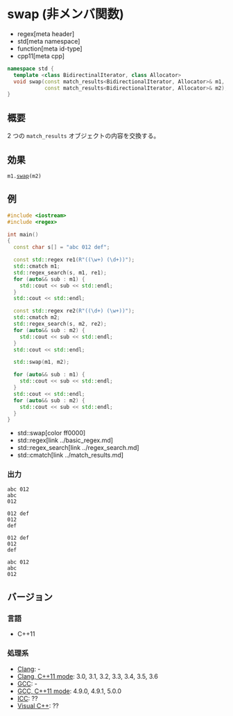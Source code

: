 # swap (非メンバ関数)
* regex[meta header]
* std[meta namespace]
* function[meta id-type]
* cpp11[meta cpp]

```cpp
namespace std {
  template <class BidirectinalIterator, class Allocator>
  void swap(const match_results<BidirectionalIterator, Allocator>& m1,
            const match_results<BidirectionalIterator, Allocator>& m2);
}
```

## 概要
2 つの `match_results` オブジェクトの内容を交換する。


## 効果
`m1.`[`swap`](swap.md)`(m2)`


## 例
```cpp example
#include <iostream>
#include <regex>

int main()
{
  const char s[] = "abc 012 def";

  const std::regex re1(R"((\w+) (\d+))");
  std::cmatch m1;
  std::regex_search(s, m1, re1);
  for (auto&& sub : m1) {
    std::cout << sub << std::endl;
  }
  std::cout << std::endl;

  const std::regex re2(R"((\d+) (\w+))");
  std::cmatch m2;
  std::regex_search(s, m2, re2);
  for (auto&& sub : m2) {
    std::cout << sub << std::endl;
  }
  std::cout << std::endl;

  std::swap(m1, m2);

  for (auto&& sub : m1) {
    std::cout << sub << std::endl;
  }
  std::cout << std::endl;
  for (auto&& sub : m2) {
    std::cout << sub << std::endl;
  }
}
```
* std::swap[color ff0000]
* std::regex[link ../basic_regex.md]
* std::regex_search[link ../regex_search.md]
* std::cmatch[link ../match_results.md]

### 出力
```
abc 012
abc
012

012 def
012
def

012 def
012
def

abc 012
abc
012
```


## バージョン
### 言語
- C++11

### 処理系
- [Clang](/implementation.md#clang): -
- [Clang, C++11 mode](/implementation.md#clang): 3.0, 3.1, 3.2, 3.3, 3.4, 3.5, 3.6
- [GCC](/implementation.md#gcc): -
- [GCC, C++11 mode](/implementation.md#gcc): 4.9.0, 4.9.1, 5.0.0
- [ICC](/implementation.md#icc): ??
- [Visual C++](/implementation.md#visual_cpp): ??
